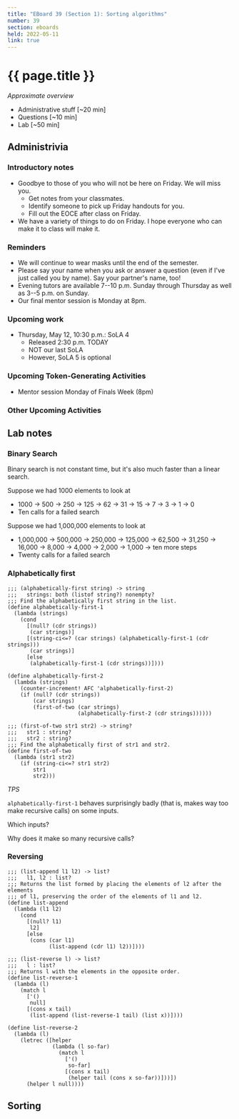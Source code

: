 ```yaml
---
title: "EBoard 39 (Section 1): Sorting algorithms"
number: 39
section: eboards
held: 2022-05-11
link: true
---
```

# {{ page.title }}

_Approximate overview_

* Administrative stuff [~20 min]
* Questions [~10 min]
* Lab [~50 min]

Administrivia
-------------

### Introductory notes

* Goodbye to those of you who will not be here on Friday.  We will miss you.
    * Get notes from your classmates. 
    * Identify someone to pick up Friday handouts for you.
    * Fill out the EOCE after class on Friday.
* We have a variety of things to do on Friday.  I hope everyone who can make
  it to class will make it.

### Reminders

* We will continue to wear masks until the end of the semester.  
* Please say your name when you ask or answer a question (even if I've
  just called you by name).  Say your partner's name, too!
* Evening tutors are available 7--10 p.m. Sunday through Thursday as
  well as 3--5 p.m. on Sunday.
* Our final mentor session is Monday at 8pm.

### Upcoming work

* Thursday, May 12, 10:30 p.m.: SoLA 4
    * Released 2:30 p.m. TODAY
    * NOT our last SoLA
    * However, SoLA 5 is optional

### Upcoming Token-Generating Activities

* Mentor session Monday of Finals Week (8pm)

### Other Upcoming Activities

Lab notes
---------

### Binary Search

Binary search is not constant time, but it's also much faster than a
linear search.

Suppose we had 1000 elements to look at

* 1000 -> 500 -> 250 -> 125 -> 62 -> 31 -> 15 -> 7 -> 3 -> 1 -> 0
* Ten calls for a failed search

Suppose we had 1,000,000 elements to look at

* 1,000,000 -> 500,000 -> 250,000 -> 125,000 -> 62,500 ->
  31,250 -> 16,000 -> 8,000 -> 4,000 -> 2,000 -> 1,000 -> ten more steps
* Twenty calls for a failed search

### Alphabetically first

```
;;; (alphabetically-first string) -> string
;;;   strings: both (listof string?) nonempty?
;;; Find the alphabetically first string in the list.
(define alphabetically-first-1
  (lambda (strings)
    (cond
      [(null? (cdr strings))
       (car strings)]
      [(string-ci<=? (car strings) (alphabetically-first-1 (cdr strings)))
       (car strings)]
      [else
       (alphabetically-first-1 (cdr strings))])))

(define alphabetically-first-2
  (lambda (strings)
    (counter-increment! AFC 'alphabetically-first-2)
    (if (null? (cdr strings))
        (car strings)
        (first-of-two (car strings)
                      (alphabetically-first-2 (cdr strings))))))

;;; (first-of-two str1 str2) -> string?
;;;   str1 : string?
;;;   str2 : string?
;;; Find the alphabetically first of str1 and str2.
(define first-of-two
  (lambda (str1 str2)
    (if (string-ci<=? str1 str2)
        str1
        str2)))
```

_TPS_

`alphabetically-first-1` behaves surprisingly badly (that is, makes way
too make recursive calls) on some inputs.

Which inputs?

Why does it make so many recursive calls?

### Reversing

```
;;; (list-append l1 l2) -> list?
;;;   l1, l2 : list?
;;; Returns the list formed by placing the elements of l2 after the elements
;;; of l1, preserving the order of the elements of l1 and l2.
(define list-append
  (lambda (l1 l2)
    (cond
      [(null? l1)
       l2]
      [else
       (cons (car l1)
             (list-append (cdr l1) l2))])))

;;; (list-reverse l) -> list?
;;;   l : list?
;;; Returns l with the elements in the opposite order.
(define list-reverse-1
  (lambda (l)
    (match l
      ['()
       null]
      [(cons x tail)
       (list-append (list-reverse-1 tail) (list x))])))

(define list-reverse-2
  (lambda (l)
    (letrec ([helper
              (lambda (l so-far)
                (match l
                  ['() 
                   so-far]
                  [(cons x tail)
                   (helper tail (cons x so-far))]))])
      (helper l null))))
```

Sorting
-------
